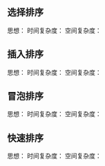 ## 选择排序
思想：
时间复杂度：
空间复杂度：


## 插入排序
思想：
时间复杂度：
空间复杂度：

## 冒泡排序
思想：
时间复杂度：
空间复杂度：

## 快速排序
思想：
时间复杂度：
空间复杂度：